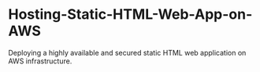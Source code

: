 # Hosting-Static-HTML-Web-App-on-AWS
Deploying a highly available and secured static HTML web application on AWS infrastructure.
